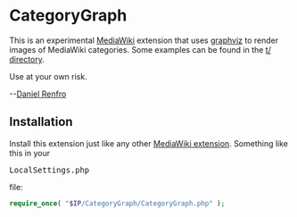 # CategoryGraph

This is an experimental [MediaWiki](http://www.mediawiki.org) extension that uses [graphviz](http://www.graphviz.org/) to render images of MediaWiki categories. Some examples can be found in the [t/ directory](http://github.com/bluecurio/CategoryGraph/tree/master/t).

Use at your own risk.

--[Daniel Renfro](http://www.mediawiki.org/wiki/User:DanielRenfro)

## Installation

Install this extension just like any other [MediaWiki extension](https://www.mediawiki.org/wiki/Manual:Extensions). Something like this in your <pre>LocalSettings.php</pre> file:

```PHP
require_once( "$IP/CategoryGraph/CategoryGraph.php" );
```


